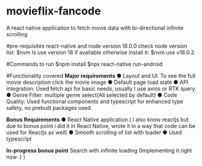 # movieflix-fancode
A react native application to fetch movie data with bi-directional infinite scrolling

#pre-requisites 
react-native and node version 18.0.0
check node version list: $nvm ls 
use version 18 if available otherwise install it: $nvm use v18.0.2

#Commands to run
$npm install
$npx react-native run-android

#Functionality covered
**Major requirements**
● Layout and UI: To see the full movie description click the movie image
● Default page load state
● API integration: Used fetch api for basic needs, usually I use axios or RTK query.
● Genre Filter: multiple genre select(All selected by default)
● Code Quality: Used functional components and typescript for enhanced type safety, no prebuilt packages used.

**Bonus Requirements**
● React Native application ( I also know reactjs but due to bonus point i did it in React Native, wrote it in a way that code can be used for Reactjs as well)
● Smooth scrolling of list with loader
● Used typescript

**In-progress bonus point**
Search with infinite loading (Implementing it right now :) )
